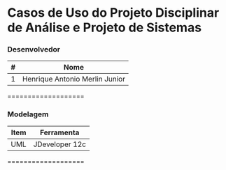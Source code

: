 # Casos de Uso do Projeto Disciplinar de Análise e Projeto de Sistemas


### Desenvolvedor
\#| Nome
-------- | ---
1| Henrique Antonio Merlin Junior

===================

### Modelagem
Item     | Ferramenta
-------- | ---
UML| JDeveloper 12c

===================
